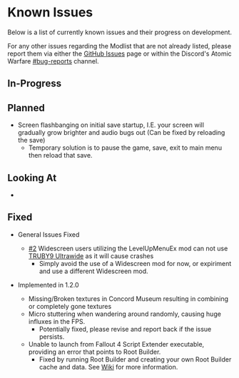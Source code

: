 # Known Issues

Below is a list of currently known issues and their progress on development.

For any other issues regarding the Modlist that are not already listed, please report them via either the [GitHub Issues](https://github.com/Rage-GitHub/Atomic-Warfare/issues) page or within the Discord's Atomic Warfare [#bug-reports](https://discordapp.com/channels/1005978270409437215/1006002360931336254) channel.

## In-Progress

## Planned

- Screen flashbanging on initial save startup, I.E. your screen will gradually grow brighter and audio bugs out (Can be fixed by reloading the save)
  - Temporary solution is to pause the game, save, exit to main menu then reload that save.

## Looking At

-

## Fixed

- General Issues Fixed
  - [#2](https://github.com/Rage-GitHub/Atomic-Warfare/issues/2#issuecomment-1211060096) Widescreen users utilizing the LevelUpMenuEx mod can not use [TRUBY9 Ultrawide](https://www.nexusmods.com/fallout4/mods/24630) as it will cause crashes
    - Simply avoid the use of a Widescreen mod for now, or expiriment and use a different Widescreen mod.

- Implemented in 1.2.0
  - Missing/Broken textures in Concord Museum resulting in combining or completely gone textures
  - Micro stuttering when wandering around randomly, causing huge influxes in the FPS.
    - Potentially fixed, please revise and report back if the issue persists.
  - Unable to launch from Fallout 4 Script Extender executable, providing an error that points to Root Builder.
    - Fixed by running Root Builder and creating your own Root Builder cache and data. See [Wiki](https://github.com/Rage-GitHub/Atomic-Warfare/wiki/Prerequisities-Before-Beginning#building-root-directory-files) for more information.
